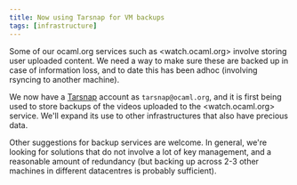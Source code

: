 ```yaml
---
title: Now using Tarsnap for VM backups
tags: [infrastructure]
---
```


Some of our ocaml.org services such as <watch.ocaml.org> involve storing user uploaded content.  We need a way to make sure these are backed up in case of information loss, and to date this has been adhoc (involving rsyncing to another machine).

We now have a [Tarsnap](https://tarsnap.com) account as `tarsnap@ocaml.org`, and it is first being used to store backups of the videos uploaded to the <watch.ocaml.org> service.  We'll expand its use to other infrastructures that also have precious data.

Other suggestions for backup services are welcome.  In general, we're looking for solutions that do not involve a lot of key management, and a reasonable amount of redundancy (but backing up across 2-3 other machines in different datacentres is probably sufficient).
